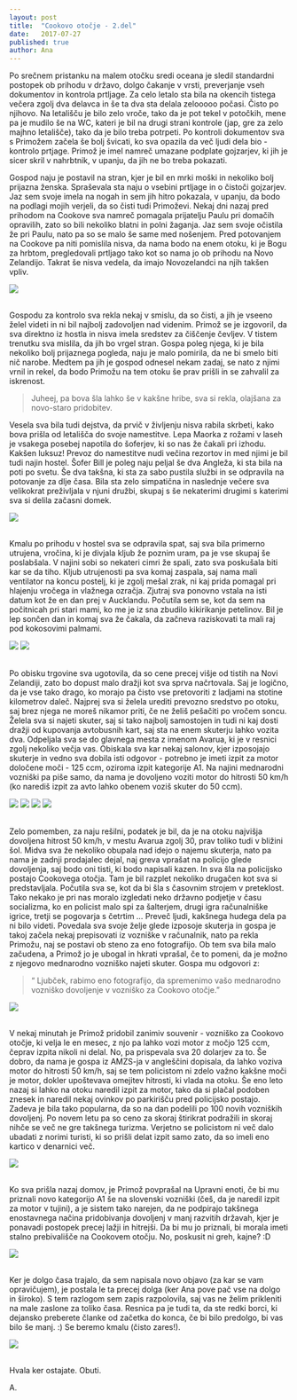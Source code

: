 ```yaml
---
layout: post
title:  "Cookovo otočje - 2.del"
date:   2017-07-27
published: true
author: Ana
---
```


<p class="intro"><span class="dropcap">P</span>o srečnem pristanku na malem otočku sredi oceana je sledil standardni postopek ob prihodu v državo, dolgo čakanje v vrsti, preverjanje vseh dokumentov in kontrola prtljage. Za celo letalo sta bila na okencih tistega večera zgolj dva delavca in še ta dva sta delala zelooooo počasi. Čisto po njihovo. Na letališču je bilo zelo vroče, tako da je pot tekel v potočkih, mene pa je mudilo še na WC, kateri je bil na drugi strani kontrole (jap, gre za zelo majhno letališče), tako da je bilo treba potrpeti. Po kontroli dokumentov sva s Primožem začela še bolj švicati, ko sva opazila da več ljudi dela bio - kontrolo prtjage. Primož je imel namreč umazane podplate gojzarjev, ki jih je sicer skril v nahrbtnik, v upanju, da jih ne bo treba pokazati. </p>

Gospod naju je postavil na stran, kjer je bil en mrki moški in nekoliko bolj prijazna ženska. Spraševala sta naju o vsebini prtljage in o čistoči gojzarjev. Jaz sem svoje imela na nogah in sem jih hitro pokazala, v upanju, da bodo na podlagi mojih verjeli, da so čisti tudi Primoževi. Nekaj dni nazaj pred prihodom na Cookove sva namreč pomagala prijatelju Paulu pri domačih opravilih, zato so bili nekoliko blatni in polni žaganja. Jaz sem svoje očistila že pri Paulu, nato pa so se malo še same med nošenjem. Pred potovanjem na Cookove pa niti pomislila nisva, da nama bodo na enem otoku, ki je Bogu za hrbtom, pregledovali prtljago tako kot so nama jo ob prihodu na Novo Zelandijo. Takrat še nisva vedela, da imajo Novozelandci na njih takšen vpliv. 


<div class="photoset-grid" data-layout="1"> 
    <img src="{{ '/assets/images/28cookislands2/12.jpg' | relative_url }}" data-title="" data-lightbox="gr1">
</div><br/>

Gospodu za kontrolo sva rekla nekaj v smislu, da so čisti, a jih je vseeno želel videti in ni bil najbolj zadovoljen nad videnim. Primož se je izgovoril, da sva direktno iz hostla in nisva imela sredstev za čiščenje čevljev. V tistem trenutku sva mislila, da jih bo vrgel stran. Gospa poleg njega, ki je bila nekoliko bolj prijaznega pogleda, naju je malo pomirila, da ne bi smelo biti nič narobe. Medtem pa jih je gospod odnesel nekam zadaj, se nato z njimi vrnil in rekel, da bodo Primožu na tem otoku še prav prišli in se zahvalil za iskrenost. 

<blockquote>Juheej, pa bova šla lahko še v kakšne hribe, sva si rekla, olajšana za novo-staro pridobitev.</blockquote>

Vesela sva bila tudi dejstva, da prvič v življenju nisva rabila skrbeti, kako bova prišla od letališča do svoje namestitve. Lepa Maorka z rožami v laseh je vsakega posebej napotila do šoferjev, ki so nas že čakali pri izhodu. Kakšen luksuz! Prevoz do namestitve nudi večina rezortov in med njimi je bil tudi najin hostel. Šofer Bill je poleg naju peljal še dva Angleža, ki sta bila na poti po svetu. Še dva takšna, ki sta za sabo pustila službi in se odpravila na potovanje za dlje časa. Bila sta zelo simpatična in naslednje večere sva velikokrat preživljala v njuni družbi, skupaj s še nekaterimi drugimi s katerimi sva si delila začasni domek.

<div class="photoset-grid" data-layout="1"> 
    <img src="{{ '/assets/images/28cookislands2/08.jpg' | relative_url }}" data-title="Poleg mladih iz celega sveta, se je v hostel velikokrat pritekel kakšen kuža, ki si je želel malo pozornosti, bližine in se ni branil česa za pod zob. Tegale kužata smo vzeli kar za svojega." data-lightbox="gr1">
</div><br/>

Kmalu po prihodu v hostel sva se odpravila spat, saj sva bila primerno utrujena, vročina, ki je divjala kljub že poznim uram, pa je vse skupaj še poslabšala. V najini sobi so nekateri cimri že spali, zato sva poskušala biti kar se da tiho. Kljub utrujenosti pa sva komaj zaspala, saj nama mali ventilator na koncu postelj, ki je zgolj mešal zrak, ni kaj prida pomagal pri hlajenju vročega in vlažnega ozračja. Zjutraj sva ponovno vstala na isti datum kot že en dan prej v Aucklandu. Počutila sem se, kot da sem na počitnicah pri stari mami, ko me je iz sna zbudilo kikirikanje petelinov. Bil je lep sončen dan in komaj sva že čakala, da začneva raziskovati ta mali raj pod kokosovimi palmami. 

<div class="photoset-grid" data-layout="2"> 
    <img src="{{ '/assets/images/28cookislands2/03.jpg' | relative_url }}" data-title="Vožnja z avtobusom v smeri urinega kazalca do glavnega mesta - Avarua, ki je po velikosti bolj podobna vasi. Bili smo precej natrpani, v avtobusu brez klime pa je bilo zelooo vroče." data-lightbox="gr1">
    <img src="{{ '/assets/images/28cookislands2/14.jpg' | relative_url }}" data-title="Avtobusi vozijo večinoma na vsakih 15 minut, vendar se na vozni red ne moreš zanesti, saj na otoku kakšnega strogega reda izven letališča ni zaznati." data-lightbox="gr1">
</div><br/>

Po obisku trgovine sva ugotovila, da so cene precej višje od tistih na Novi Zelandiji, zato bo dopust malo dražji kot sva sprva načrtovala. Saj je logično, da je vse tako drago, ko morajo pa čisto vse pretovoriti z ladjami na stotine kilometrov daleč. Najprej sva si želela urediti prevozno sredstvo po otoku, saj brez njega ne moreš nikamor priti, če ne želiš pešačiti po vročem soncu. Želela sva si najeti skuter, saj si tako najbolj samostojen in tudi ni kaj dosti dražji od kupovanja avtobusnih kart, saj sta na enem skuterju lahko vozita dva. Odpeljala sva se do glavnega mesta z imenom Avarua, ki je v resnici zgolj nekoliko večja vas. Obiskala sva kar nekaj salonov, kjer izposojajo skuterje in vedno sva dobila isti odgovor - potrebno je imeti izpit za motor določene moči - 125 ccm, oziroma izpit kategorije A1. Na najini mednarodni vozniški pa piše samo, da nama je dovoljeno voziti motor do hitrosti 50 km/h (ko narediš izpit za avto lahko obenem voziš skuter do 50 ccm). 

<div class="photoset-grid" data-layout="13"> 
    <img src="{{ '/assets/images/28cookislands2/07.jpg' | relative_url }}" data-title="Registrske tablice Cookovega otočja s pozdravom Kia Orana (v smislu lep pozdrav)." data-lightbox="gr1">
    <img src="{{ '/assets/images/28cookislands2/05.jpg' | relative_url }}" data-title="Čokolade v trgovini so v hladilniku, saj bi bile na policah sicer v tekoči obliki." data-lightbox="gr1">
    <img src="{{ '/assets/images/28cookislands2/09.jpg' | relative_url }}" data-title="Glavna cesta skozi Avaruo, kjer je hitrostna omejitev 30 km/h." data-lightbox="gr1">
    <img src="{{ '/assets/images/28cookislands2/10.jpg' | relative_url }}" data-title="Pogled na stavbo parlamenta Cookovega otočja. Me zanima, kdo so njegovi poslanci, ko pa ima država zgolj petnajst tisoč prebivalcev. Malo več kot moj domači kraj Trebnje z okoliškimi vasmi." data-lightbox="gr1">
</div><br/>

Zelo pomemben, za naju rešilni, podatek je bil, da je na otoku najvišja dovoljena hitrost 50 km/h, v mestu Avarua zgolj 30, prav toliko tudi v bližini šol. Midva sva že nekoliko obupala nad idejo o najemu skuterja, nato pa nama je zadnji prodajalec dejal, naj greva vprašat na policijo glede dovoljenja, saj bodo oni tisti, ki bodo napisali kazen. In sva šla na policijsko postajo Cookovega otočja. Tam je bil razplet nekoliko drugačen kot sva si predstavljala. Počutila sva se, kot da bi šla s časovnim strojem v preteklost. Tako nekako je pri nas moralo izgledati neko državno podjetje v času socializma, ko en policist malo spi za šalterjem, drugi igra računalniške igrice, tretji se pogovarja s četrtim … Preveč ljudi, kakšnega hudega dela pa ni bilo videti. Povedala sva svoje želje glede izposoje skuterja in gospa je takoj začela nekaj prepisovati iz vozniške v računalnik, nato pa rekla Primožu, naj se postavi ob steno za eno fotografijo. Ob tem sva bila malo začudena, a Primož jo je ubogal in hkrati vprašal, če to pomeni, da je možno z njegovo mednarodno vozniško najeti skuter. Gospa mu odgovori z: 

<blockquote>“ Ljubček, rabimo eno fotografijo, da spremenimo vašo mednarodno vozniško dovoljenje v vozniško za Cookovo otočje.”</blockquote>

<div class="photoset-grid" data-layout="1"> 
    <img src="{{ '/assets/images/28cookislands2/11.jpg' | relative_url }}" data-title="Policijska postaja." data-lightbox="gr1">
</div><br/>

V nekaj minutah  je Primož pridobil zanimiv souvenir - vozniško za Cookovo otočje, ki velja le en mesec, z njo pa lahko vozi motor z močjo 125 ccm, čeprav izpita nikoli ni delal. No, pa prispevala sva 20 dolarjev za to. Še dobro, da nama je gospa iz AMZS-ja v angleščini dopisala, da lahko voziva motor do hitrosti 50 km/h, saj se tem policistom ni zdelo važno kakšne moči je motor, dokler upoštevava omejitev hitrosti, ki vlada na otoku. Še eno leto nazaj si lahko na otoku naredil izpit za motor, tako da si plačal podoben znesek in naredil nekaj ovinkov po parkirišču pred policijsko postajo. Zadeva je bila tako popularna, da so na dan podelili po 100 novih vozniških dovoljenj. Po novem letu pa so ceno za skoraj štirikrat podražili in skoraj nihče se več ne gre takšnega turizma. Verjetno se policistom ni več dalo ubadati z norimi turisti, ki so prišli delat izpit samo zato, da so imeli eno kartico v denarnici več.
 
<div class="photoset-grid" data-layout="1"> 
    <img src="{{ '/assets/images/28cookislands2/01.jpg' | relative_url }}" data-title="Ko si Primož pridobi pravo vozniško dovoljenje za Cookovo otočje z veljavnostjo enega meseca." data-lightbox="gr1">
</div><br/>

Ko sva prišla nazaj domov, je Primož povprašal na Upravni enoti, če bi mu priznali novo kategorijo A1 še na slovenski vozniški (češ, da je naredil izpit za motor v tujini), a je sistem tako narejen, da ne podpirajo takšnega enostavnega načina pridobivanja dovoljenj v manj razvitih državah, kjer je ponavadi postopek precej lažji in hitrejši. Da bi mu jo priznali, bi morala imeti stalno prebivališče na Cookovem otočju. No, poskusit ni greh, kajne? :D

<div class="photoset-grid" data-layout="1"> 
    <img src="{{ '/assets/images/28cookislands2/04.jpg' | relative_url }}" data-title="" data-lightbox="gr1">
</div><br/>

Ker je dolgo časa trajalo, da sem napisala novo objavo (za kar se vam opravičujem), je postala le ta precej dolga (ker Ana pove pač vse na dolgo in široko). S tem razlogom sem zapis razpolovila, saj vas ne želim prikleniti na male zaslone za toliko časa. Resnica pa je tudi ta, da ste redki borci, ki dejansko preberete članke od začetka do konca, če bi bilo predolgo, bi vas bilo še manj. :)
Se beremo kmalu (čisto zares!).

<div class="photoset-grid" data-layout="1"> 
    <img src="{{ '/assets/images/28cookislands2/13.jpg' | relative_url }}" data-title=";)" data-lightbox="gr1">
</div><br/>

Hvala ker ostajate. Obuti.

A.